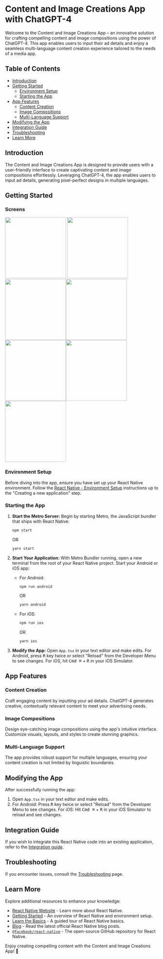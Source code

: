 # Content and Image Creations App with ChatGPT-4

Welcome to the Content and Image Creations App – an innovative solution for crafting compelling content and image compositions using the power of ChatGPT-4. This app enables users to input their ad details and enjoy a seamless multi-language content creation experience tailored to the needs of a media app.

## Table of Contents

- [Introduction](#introduction)
- [Getting Started](#getting-started)
  - [Environment Setup](#environment-setup)
  - [Starting the App](#starting-the-app)
- [App Features](#app-features)
  - [Content Creation](#content-creation)
  - [Image Compositions](#image-compositions)
  - [Multi-Language Support](#multi-language-support)
- [Modifying the App](#modifying-the-app)
- [Integration Guide](#integration-guide)
- [Troubleshooting](#troubleshooting)
- [Learn More](#learn-more)

## Introduction

The Content and Image Creations App is designed to provide users with a user-friendly interface to create captivating content and image compositions effortlessly. Leveraging ChatGPT-4, the app enables users to input ad details, generating pixel-perfect designs in multiple languages.

## Getting Started

### Screens 
<img src = "screenshot/1.png" width = "200" hight = "420"> <img src = "screenshot/2.png" width = "200" hight = "420"><img src = "screenshot/3.png" width = "200" hight = "420"><img src = "screenshot/4.png" width = "200" hight = "420"><img src = "screenshot/5.png" width = "200" hight = "420"><img src = "screenshot/6.png" width = "200" hight = "420"><img src = "screenshot/7.png" width = "200" hight = "420">

### Environment Setup

Before diving into the app, ensure you have set up your React Native environment. Follow the [React Native - Environment Setup](https://reactnative.dev/docs/environment-setup) instructions up to the "Creating a new application" step.

### Starting the App

1. **Start the Metro Server:**
   Begin by starting Metro, the JavaScript bundler that ships with React Native:
   ```bash
   npm start
   ```
   OR
   ```bash
   yarn start
   ```

2. **Start Your Application:**
   With Metro Bundler running, open a new terminal from the root of your React Native project. Start your Android or iOS app:
   - For Android:
     ```bash
     npm run android
     ```
     OR
     ```bash
     yarn android
     ```
   - For iOS:
     ```bash
     npm run ios
     ```
     OR
     ```bash
     yarn ios
     ```

3. **Modify the App:**
   Open `App.tsx` in your text editor and make edits. For Android, press <kbd>R</kbd> key twice or select "Reload" from the Developer Menu to see changes. For iOS, hit <kbd>Cmd ⌘</kbd> + <kbd>R</kbd> in your iOS Simulator.

## App Features

### Content Creation

Craft engaging content by inputting your ad details. ChatGPT-4 generates creative, contextually relevant content to meet your advertising needs.

### Image Compositions

Design eye-catching image compositions using the app's intuitive interface. Customize visuals, layouts, and styles to create stunning graphics.

### Multi-Language Support

The app provides robust support for multiple languages, ensuring your content creation is not limited by linguistic boundaries.

## Modifying the App

After successfully running the app:

1. Open `App.tsx` in your text editor and make edits.
2. For Android: Press <kbd>R</kbd> key twice or select "Reload" from the Developer Menu to see changes. For iOS: Hit <kbd>Cmd ⌘</kbd> + <kbd>R</kbd> in your iOS Simulator to reload and see changes.

## Integration Guide

If you wish to integrate this React Native code into an existing application, refer to the [Integration guide](https://reactnative.dev/docs/integration-with-existing-apps).

## Troubleshooting

If you encounter issues, consult the [Troubleshooting](https://reactnative.dev/docs/troubleshooting) page.

## Learn More

Explore additional resources to enhance your knowledge:

- [React Native Website](https://reactnative.dev) - Learn more about React Native.
- [Getting Started](https://reactnative.dev/docs/environment-setup) - An overview of React Native and environment setup.
- [Learn the Basics](https://reactnative.dev/docs/getting-started) - A guided tour of React Native basics.
- [Blog](https://reactnative.dev/blog) - Read the latest official React Native blog posts.
- [`@facebook/react-native`](https://github.com/facebook/react-native) - The open-source GitHub repository for React Native.

Enjoy creating compelling content with the Content and Image Creations App! 🚀